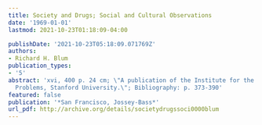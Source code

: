 ```yaml
---
title: Society and Drugs; Social and Cultural Observations
date: '1969-01-01'
lastmod: 2021-10-23T01:18:09-04:00

publishDate: '2021-10-23T05:18:09.071769Z'
authors:
- Richard H. Blum
publication_types:
- '5'
abstract: 'xvi, 400 p. 24 cm; \"A publication of the Institute for the Study of Human
  Problems, Stanford University.\"; Bibliography: p. 373-390'
featured: false
publication: '*San Francisco, Jossey-Bass*'
url_pdf: http://archive.org/details/societydrugssoci0000blum
---
```


